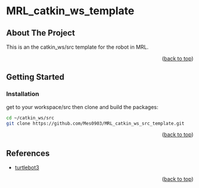 # MRL_catkin_ws_template

<div id="top"></div>

## About The Project

This is an the catkin_ws/src template for the robot in MRL.

<p align="right">(<a href="#top">back to top</a>)</p>

## Getting Started

### Installation

get to your workspace/src then clone and build the packages:
```sh
cd ~/catkin_ws/src
git clone https://github.com/Mes0903/MRL_catkin_ws_src_template.git
```

<p align="right">(<a href="#top">back to top</a>)</p>

## References

+ [turtlebot3](https://github.com/ROBOTIS-GIT/turtlebot3)

<p align="right">(<a href="#top">back to top</a>)</p>
